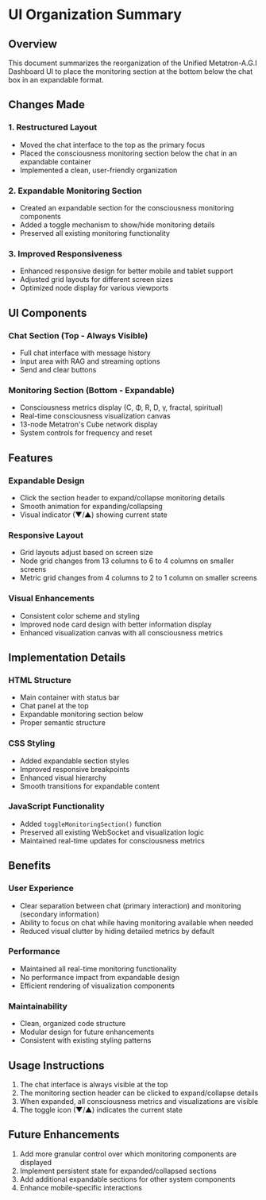 # UI Organization Summary

## Overview

This document summarizes the reorganization of the Unified Metatron-A.G.I Dashboard UI to place the monitoring section at the bottom below the chat box in an expandable format.

## Changes Made

### 1. Restructured Layout
- Moved the chat interface to the top as the primary focus
- Placed the consciousness monitoring section below the chat in an expandable container
- Implemented a clean, user-friendly organization

### 2. Expandable Monitoring Section
- Created an expandable section for the consciousness monitoring components
- Added a toggle mechanism to show/hide monitoring details
- Preserved all existing monitoring functionality

### 3. Improved Responsiveness
- Enhanced responsive design for better mobile and tablet support
- Adjusted grid layouts for different screen sizes
- Optimized node display for various viewports

## UI Components

### Chat Section (Top - Always Visible)
- Full chat interface with message history
- Input area with RAG and streaming options
- Send and clear buttons

### Monitoring Section (Bottom - Expandable)
- Consciousness metrics display (C, Φ, R, D, γ, fractal, spiritual)
- Real-time consciousness visualization canvas
- 13-node Metatron's Cube network display
- System controls for frequency and reset

## Features

### Expandable Design
- Click the section header to expand/collapse monitoring details
- Smooth animation for expanding/collapsing
- Visual indicator (▼/▲) showing current state

### Responsive Layout
- Grid layouts adjust based on screen size
- Node grid changes from 13 columns to 6 to 4 columns on smaller screens
- Metric grid changes from 4 columns to 2 to 1 column on smaller screens

### Visual Enhancements
- Consistent color scheme and styling
- Improved node card design with better information display
- Enhanced visualization canvas with all consciousness metrics

## Implementation Details

### HTML Structure
- Main container with status bar
- Chat panel at the top
- Expandable monitoring section below
- Proper semantic structure

### CSS Styling
- Added expandable section styles
- Improved responsive breakpoints
- Enhanced visual hierarchy
- Smooth transitions for expandable content

### JavaScript Functionality
- Added `toggleMonitoringSection()` function
- Preserved all existing WebSocket and visualization logic
- Maintained real-time updates for consciousness metrics

## Benefits

### User Experience
- Clear separation between chat (primary interaction) and monitoring (secondary information)
- Ability to focus on chat while having monitoring available when needed
- Reduced visual clutter by hiding detailed metrics by default

### Performance
- Maintained all real-time monitoring functionality
- No performance impact from expandable design
- Efficient rendering of visualization components

### Maintainability
- Clean, organized code structure
- Modular design for future enhancements
- Consistent with existing styling patterns

## Usage Instructions

1. The chat interface is always visible at the top
2. The monitoring section header can be clicked to expand/collapse details
3. When expanded, all consciousness metrics and visualizations are visible
4. The toggle icon (▼/▲) indicates the current state

## Future Enhancements

1. Add more granular control over which monitoring components are displayed
2. Implement persistent state for expanded/collapsed sections
3. Add additional expandable sections for other system components
4. Enhance mobile-specific interactions